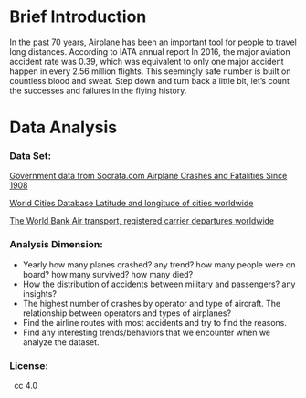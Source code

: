 # Brief Introduction
In the past 70 years, Airplane has been an important tool for people to travel long distances. According to IATA annual report In 2016, the major aviation accident rate was 0.39, which was equivalent to only one major accident happen in every 2.56 million flights. This seemingly safe number is built on countless blood and sweat. Step down and turn back a little bit, let’s count the successes and failures in the flying history.<br>


# Data Analysis

### Data Set:
[Government data from Socrata.com Airplane Crashes and Fatalities Since 1908](https://opendata.socrata.com/Government/Airplane-Crashes-and-Fatalities-Since-1908/q2te-8cvq)<br>

[World Cities Database Latitude and longitude of cities worldwide](https://simplemaps.com/data/world-cities)<br>

[The World Bank Air transport, registered carrier departures worldwide](https://data.worldbank.org/indicator/IS.AIR.DPRT)<br>

### Analysis Dimension:

- Yearly how many planes crashed? any trend? how many people were on board? how many survived? how many died?
- How the distribution of accidents between military and passengers? any insights?
- The highest number of crashes by operator and type of aircraft. The relationship between operators and types of airplanes?
- Find the airline routes with most accidents and try to find the reasons.
- Find any interesting trends/behaviors that we encounter when we analyze the dataset.
### License:
   cc 4.0
